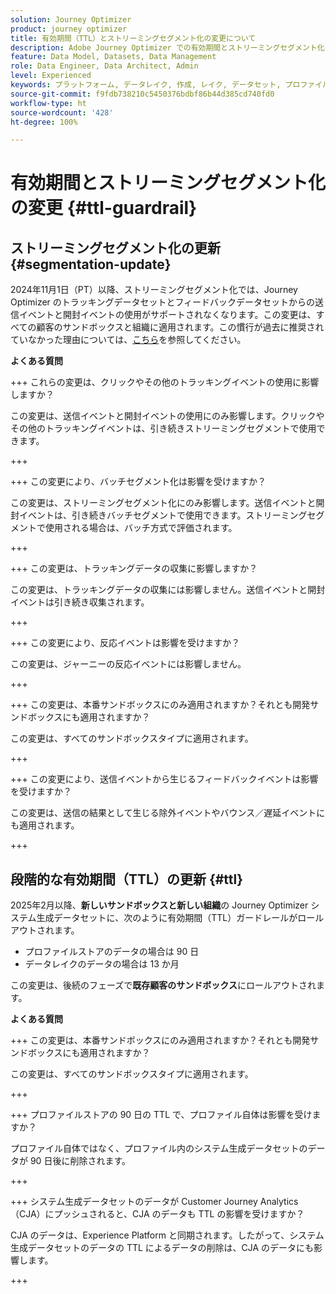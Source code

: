 ```yaml
---
solution: Journey Optimizer
product: journey optimizer
title: 有効期間（TTL）とストリーミングセグメント化の変更について
description: Adobe Journey Optimizer での有効期間とストリーミングセグメント化の変更
feature: Data Model, Datasets, Data Management
role: Data Engineer, Data Architect, Admin
level: Experienced
keywords: プラットフォーム, データレイク, 作成, レイク, データセット, プロファイル
source-git-commit: f9fdb738210c5450376bdbf86b44d385cd740fd0
workflow-type: ht
source-wordcount: '428'
ht-degree: 100%

---
```



# 有効期間とストリーミングセグメント化の変更 {#ttl-guardrail}

## ストリーミングセグメント化の更新 {#segmentation-update}

2024年11月1日（PT）以降、ストリーミングセグメント化では、Journey Optimizer のトラッキングデータセットとフィードバックデータセットからの送信イベントと開封イベントの使用がサポートされなくなります。この変更は、すべての顧客のサンドボックスと組織に適用されます。この慣行が過去に推奨されていなかった理由については、[こちら](../audience/about-audiences.md#streaming-segmentation-events-guardrails)を参照してください。

**よくある質問**

+++ これらの変更は、クリックやその他のトラッキングイベントの使用に影響しますか？

この変更は、送信イベントと開封イベントの使用にのみ影響します。クリックやその他のトラッキングイベントは、引き続きストリーミングセグメントで使用できます。

+++

+++ この変更により、バッチセグメント化は影響を受けますか？

この変更は、ストリーミングセグメント化にのみ影響します。送信イベントと開封イベントは、引き続きバッチセグメントで使用できます。ストリーミングセグメントで使用される場合は、バッチ方式で評価されます。

+++

+++ この変更は、トラッキングデータの収集に影響しますか？

この変更は、トラッキングデータの収集には影響しません。送信イベントと開封イベントは引き続き収集されます。

+++


+++ この変更により、反応イベントは影響を受けますか？

この変更は、ジャーニーの反応イベントには影響しません。

+++


+++ この変更は、本番サンドボックスにのみ適用されますか？それとも開発サンドボックスにも適用されますか？

この変更は、すべてのサンドボックスタイプに適用されます。

+++

+++ この変更により、送信イベントから生じるフィードバックイベントは影響を受けますか？

この変更は、送信の結果として生じる除外イベントやバウンス／遅延イベントにも適用されます。

+++

## 段階的な有効期間（TTL）の更新 {#ttl}

2025年2月以降、**新しいサンドボックスと新しい組織**&#x200B;の Journey Optimizer システム生成データセットに、次のように有効期間（TTL）ガードレールがロールアウトされます。

* プロファイルストアのデータの場合は 90 日
* データレイクのデータの場合は 13 か月

この変更は、後続のフェーズで&#x200B;**既存顧客のサンドボックス**&#x200B;にロールアウトされます。

**よくある質問**

+++ この変更は、本番サンドボックスにのみ適用されますか？それとも開発サンドボックスにも適用されますか？

この変更は、すべてのサンドボックスタイプに適用されます。

+++

+++ プロファイルストアの 90 日の TTL で、プロファイル自体は影響を受けますか？

プロファイル自体ではなく、プロファイル内のシステム生成データセットのデータが 90 日後に削除されます。

+++

+++ システム生成データセットのデータが Customer Journey Analytics（CJA）にプッシュされると、CJA のデータも TTL の影響を受けますか？

CJA のデータは、Experience Platform と同期されます。したがって、システム生成データセットのデータの TTL によるデータの削除は、CJA のデータにも影響します。

+++
